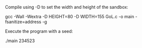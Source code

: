 Compile using -D to set the width and height of the sandbox:

gcc -Wall -Wextra -D HEIGHT=80 -D WIDTH=155 GoL.c -o main -fsanitize=address -g

Execute the program with a seed:

./main 234523
